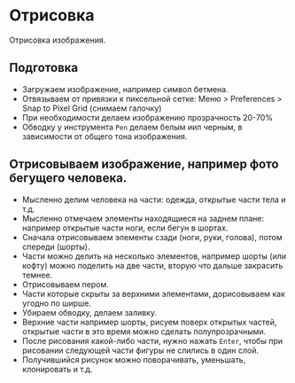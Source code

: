 # Отрисовка
Отрисовка изображения.

## Подготовка
* Загружаем изображение, например символ бетмена.
* Отвязываем от привязки к пиксельной сетке: Меню > Preferences > Snap to Pixel Grid (снимаем галочку)
* При необходимости делаем изображению прозрачность 20-70%
* Обводку у инструмента `Pen` делаем белым иил черным, в зависимости от общего тона изображения.

## Отрисовываем изображение, например фото бегущего человека.
* Мысленно делим человека на части: одежда, открытые части тела и т.д.
* Мысленно отмечаем элементы находящиеся на заднем плане: например открытые части ноги, если бегун в шортах.
* Сначала отрисовываем элементы сзади (ноги, руки, голова), потом спереди (шорты).
* Части можно делить на несколько элементов, например шорты (или кофту) можно поделить на две части, вторую что дальше закрасить темнее.
* Отрисовываем пером.
* Части которые скрыты за верхними элементами, дорисовываем как угодно по ширше.
* Убираем обводку, делаем заливку.
* Верхние части например шорты, рисуем поверх открытых частей, открытые части в это время можно сделать полупрозрачными.
* После рисования какой-либо части, нужно нажать `Enter`, чтобы при рисовании следующей части фигуры не слились в один слой.
* Получившийся рисунок можно поворачивать, уменьшать, клонировать и т.д.

